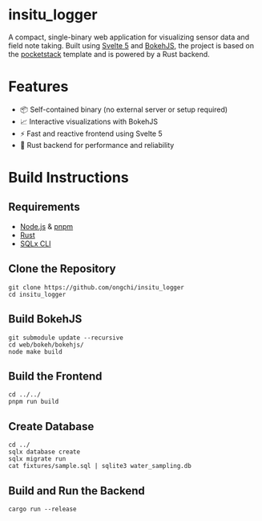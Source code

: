 # insitu_logger

A compact, single-binary web application for visualizing sensor data and field note taking.
Built using [Svelte 5](https://svelte.dev/) and [BokehJS](https://bokeh.org/),
the project is based on the [pocketstack](https://github.com/knarkzel/pocketstack) template and is powered by a Rust backend.

# Features

- 📦 Self-contained binary (no external server or setup required)
- 📈 Interactive visualizations with BokehJS
- ⚡ Fast and reactive frontend using Svelte 5
- 🦀 Rust backend for performance and reliability

# Build Instructions

## Requirements

- [Node.js](https://nodejs.org/) & [pnpm](https://pnpm.io/)
- [Rust](https://www.rust-lang.org/tools/install)
- [SQLx CLI](https://github.com/launchbadge/sqlx/tree/main/sqlx-cli)

## Clone the Repository

```shell
git clone https://github.com/ongchi/insitu_logger
cd insitu_logger
```

## Build BokehJS

```shell
git submodule update --recursive
cd web/bokeh/bokehjs/
node make build
```

## Build the Frontend

```shell
cd ../../
pnpm run build
```

## Create Database

```shell
cd ../
sqlx database create
sqlx migrate run
cat fixtures/sample.sql | sqlite3 water_sampling.db
```

## Build and Run the Backend

```shell
cargo run --release
```
